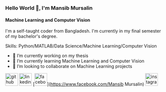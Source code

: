 ### Hello World 👋, I'm Mansib Mursalin
#### Machine Learning and Computer Vision
I'm a self-taught coder from Bangladesh. I'm currently in my final semester of my bachelor's degree. 

Skills: Python/MATLAB/Data Science/Machine Learning/Computer Vision

- 🔭 I’m currently working on my thesis 
- 🌱 I’m currently learning Machine Learning and Computer Vision 
- 👯 I’m looking to collaborate on Machine Learning projects 


[<img src='https://cdn.jsdelivr.net/npm/simple-icons@3.0.1/icons/github.svg' alt='github' height='40'>](https://github.com/mansibm6)  [<img src='https://cdn.jsdelivr.net/npm/simple-icons@3.0.1/icons/linkedin.svg' alt='linkedin' height='40'>](https://www.linkedin.com/in/mansibm6/)  [<img src='https://cdn.jsdelivr.net/npm/simple-icons@3.0.1/icons/facebook.svg' alt='facebook' height='40'>](https://www.facebook.com/Mansib Mursalin)  [<img src='https://cdn.jsdelivr.net/npm/simple-icons@3.0.1/icons/instagram.svg' alt='instagram' height='40'>](https://www.instagram.com/mansibmursalin/)  
